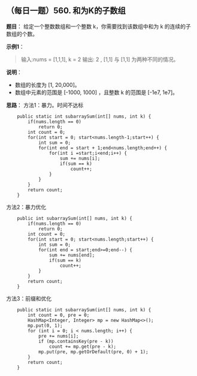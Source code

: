 ## （每日一题）560. 和为K的子数组
**题目**：
给定一个整数数组和一个整数 k，你需要找到该数组中和为 k 的连续的子数组的个数。

**示例1**：
>输入:nums = [1,1,1], k = 2
输出: 2 , [1,1] 与 [1,1] 为两种不同的情况。

**说明**：
* 数组的长度为 [1, 20,000]。
* 数组中元素的范围是 [-1000, 1000] ，且整数 k 的范围是 [-1e7, 1e7]。

**思路**：
方法1：暴力。时间不达标
```
	public static int subarraySum(int[] nums, int k) {
		if(nums.length == 0)
			return 0;
		int count = 0;
		for(int start = 0; start<nums.length-1;start++) {
			int sum = 0;
			for(int end = start + 1;end<nums.length;end++) {
				for(int i =start;i<end;i++) {
					sum += nums[i];
					if(sum == k)
						count++;
				}
			}
		}
		return count;
    }
```

方法2：暴力优化
```
	public int subarraySum(int[] nums, int k) {
		if(nums.length == 0)
			return 0;
		int count = 0;
		for(int start = 0; start<nums.length;start++) {
			int sum = 0;
			for(int end = start;end>=0;end--) {
				sum += nums[end];
				if(sum == k)
					count++;
			}
		}
		return count;
    }
```

方法3：前缀和优化
```
	public static int subarraySum(int[] nums, int k) {
		int count = 0, pre = 0;
        HashMap<Integer, Integer> mp = new HashMap<>();
        mp.put(0, 1);
        for (int i = 0; i < nums.length; i++) {
            pre += nums[i];
            if (mp.containsKey(pre - k))
                count += mp.get(pre - k);
            mp.put(pre, mp.getOrDefault(pre, 0) + 1);
        }
        return count;
    }
```
